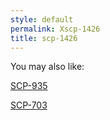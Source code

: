 ```yaml
---
style: default
permalink: Xscp-1426
title: scp-1426
---
```

You may also like:

[SCP-935](http://scp-wiki.net/scp-935)

[SCP-703](http://scp-wiki.net/scp-703)
